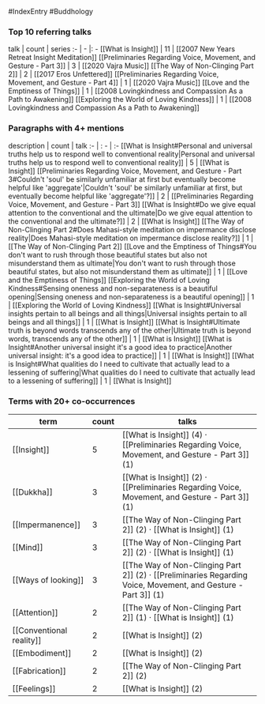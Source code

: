 #IndexEntry #Buddhology

### Top 10 referring talks
talk | count | series
:- | - |: -
[[What is Insight]] | 11 | [[2007 New Years Retreat Insight Meditation]]
[[Preliminaries Regarding Voice, Movement, and Gesture - Part 3]] | 3 | [[2020 Vajra Music]]
[[The Way of Non-Clinging Part 2]] | 2 | [[2017 Eros Unfettered]]
[[Preliminaries Regarding Voice, Movement, and Gesture - Part 4]] | 1 | [[2020 Vajra Music]]
[[Love and the Emptiness of Things]] | 1 | [[2008 Lovingkindness and Compassion As a Path to Awakening]]
[[Exploring the World of Loving Kindness]] | 1 | [[2008 Lovingkindness and Compassion As a Path to Awakening]]

### Paragraphs with 4+ mentions
description | count | talk
:- | : - | :-
[[What is Insight#Personal and universal truths help us to respond well to conventional reality\|Personal and universal truths help us to respond well to conventional reality]] | 5 | [[What is Insight]]
[[Preliminaries Regarding Voice, Movement, and Gesture - Part 3#Couldn't 'soul' be similarly unfamiliar at first but eventually become helpful like 'aggregate'\|Couldn't 'soul' be similarly unfamiliar at first, but eventually become helpful like 'aggregate'?]] | 2 | [[Preliminaries Regarding Voice, Movement, and Gesture - Part 3]]
[[What is Insight#Do we give equal attention to the conventional and the ultimate\|Do we give equal attention to the conventional and the ultimate?]] | 2 | [[What is Insight]]
[[The Way of Non-Clinging Part 2#Does Mahasi-style meditation on impermance disclose reality\|Does Mahasi-style meditation on impermance disclose reality?]] | 1 | [[The Way of Non-Clinging Part 2]]
[[Love and the Emptiness of Things#You don't want to rush through those beautiful states but also not misunderstand them as ultimate\|You don't want to rush through those beautiful states, but also not misunderstand them as ultimate]] | 1 | [[Love and the Emptiness of Things]]
[[Exploring the World of Loving Kindness#Sensing oneness and non-separateness is a beautiful opening\|Sensing oneness and non-separateness is a beautiful opening]] | 1 | [[Exploring the World of Loving Kindness]]
[[What is Insight#Universal insights pertain to all beings and all things\|Universal insights pertain to all beings and all things]] | 1 | [[What is Insight]]
[[What is Insight#Ultimate truth is beyond words transcends any of the other\|Ultimate truth is beyond words, transcends any of the other]] | 1 | [[What is Insight]]
[[What is Insight#Another universal insight it's a good idea to practice\|Another universal insight: it's a good idea to practice]] | 1 | [[What is Insight]]
[[What is Insight#What qualities do I need to cultivate that actually lead to a lessening of suffering\|What qualities do I need to cultivate that actually lead to a lessening of suffering]] | 1 | [[What is Insight]]

### Terms with 20+ co-occurrences
term | count | talks
-|-|-
[[Insight]] | 5 | <span class="counts">[[What is Insight]] (4) · [[Preliminaries Regarding Voice, Movement, and Gesture - Part 3]] (1)</span> 
[[Dukkha]] | 3 | <span class="counts">[[What is Insight]] (2) · [[Preliminaries Regarding Voice, Movement, and Gesture - Part 3]] (1)</span> 
[[Impermanence]] | 3 | <span class="counts">[[The Way of Non-Clinging Part 2]] (2) · [[What is Insight]] (1)</span> 
[[Mind]] | 3 | <span class="counts">[[The Way of Non-Clinging Part 2]] (2) · [[What is Insight]] (1)</span> 
[[Ways of looking]] | 3 | <span class="counts">[[The Way of Non-Clinging Part 2]] (2) · [[Preliminaries Regarding Voice, Movement, and Gesture - Part 3]] (1)</span> 
[[Attention]] | 2 | <span class="counts">[[The Way of Non-Clinging Part 2]] (1) · [[What is Insight]] (1)</span> 
[[Conventional reality]] | 2 | <span class="counts">[[What is Insight]] (2)</span> 
[[Embodiment]] | 2 | <span class="counts">[[What is Insight]] (2)</span> 
[[Fabrication]] | 2 | <span class="counts">[[The Way of Non-Clinging Part 2]] (2)</span> 
[[Feelings]] | 2 | <span class="counts">[[What is Insight]] (2)</span> 

